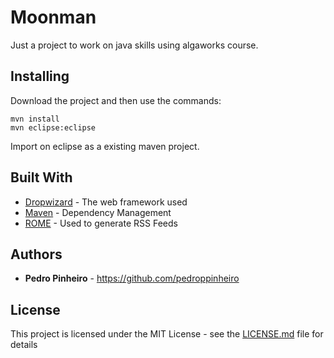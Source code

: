 # Moonman

Just a project to work on java skills using algaworks course.

## Installing

Download the project and then use the commands:

```
mvn install
mvn eclipse:eclipse
```

Import on eclipse as a existing maven project.

## Built With

* [Dropwizard](http://www.dropwizard.io/1.0.2/docs/) - The web framework used
* [Maven](https://maven.apache.org/) - Dependency Management
* [ROME](https://rometools.github.io/rome/) - Used to generate RSS Feeds

## Authors

* **Pedro Pinheiro** - https://github.com/pedroppinheiro

## License

This project is licensed under the MIT License - see the [LICENSE.md](LICENSE.md) file for details